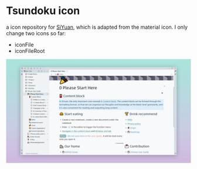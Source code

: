 # Tsundoku icon
 a icon repository for [SiYuan](https://github.com/siyuan-note), which is adapted from the material icon.
 I only change two icons so far:
 - iconFile
 - iconFileRoot

 ![preview.png](preview.png)